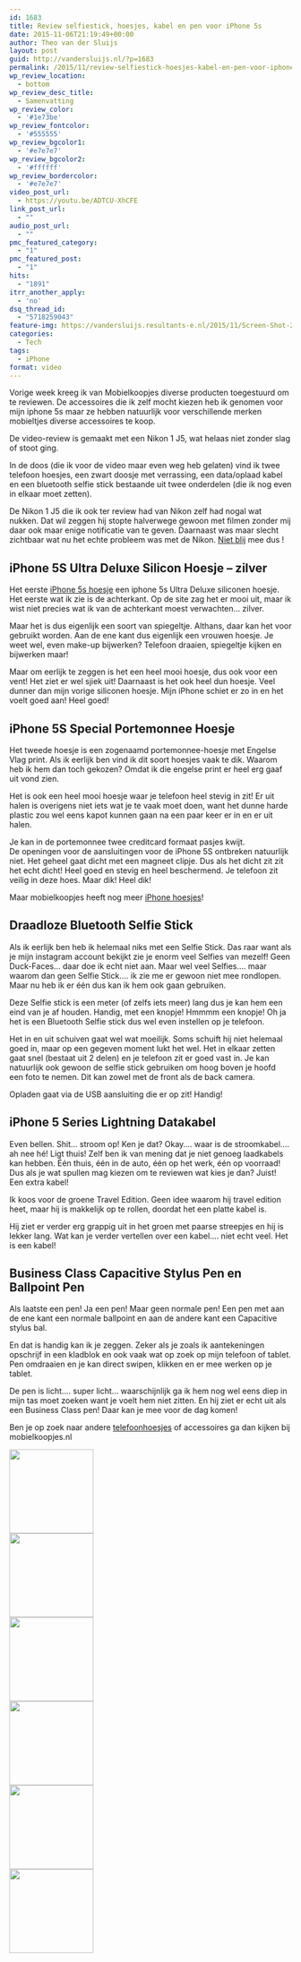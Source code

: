 ```yaml
---
id: 1683
title: Review selfiestick, hoesjes, kabel en pen voor iPhone 5s
date: 2015-11-06T21:19:49+00:00
author: Theo van der Sluijs
layout: post
guid: http://vandersluijs.nl/?p=1683
permalink: /2015/11/review-selfiestick-hoesjes-kabel-en-pen-voor-iphone-5s.html
wp_review_location:
  - bottom
wp_review_desc_title:
  - Samenvatting
wp_review_color:
  - '#1e73be'
wp_review_fontcolor:
  - '#555555'
wp_review_bgcolor1:
  - '#e7e7e7'
wp_review_bgcolor2:
  - '#ffffff'
wp_review_bordercolor:
  - '#e7e7e7'
video_post_url:
  - https://youtu.be/ADTCU-XhCFE
link_post_url:
  - ""
audio_post_url:
  - ""
pmc_featured_category:
  - "1"
pmc_featured_post:
  - "1"
hits:
  - "1891"
itrr_another_apply:
  - 'no'
dsq_thread_id:
  - "5718259043"
feature-img: https://vandersluijs.resultants-e.nl/2015/11/Screen-Shot-2015-11-06-at-22.17.05.png
categories:
  - Tech
tags:
  - iPhone
format: video
---
```

Vorige week kreeg ik van Mobielkoopjes diverse producten toegestuurd om te reviewen. De accessoires die ik zelf mocht kiezen heb ik genomen voor mijn iphone 5s maar ze hebben natuurlijk voor verschillende merken mobieltjes diverse accessoires te koop.

De video-review is gemaakt met een Nikon 1 J5, wat helaas niet zonder slag of stoot ging.<!--more-->

In de doos (die ik voor de video maar even weg heb gelaten) vind ik twee telefoon hoesjes, een zwart doosje met verrassing, een data/oplaad kabel en een bluetooth selfie stick bestaande uit twee onderdelen (die ik nog even in elkaar moet zetten).

De Nikon 1 J5 die ik ook ter review had van Nikon zelf had nogal wat nukken. Dat wil zeggen hij stopte halverwege gewoon met filmen zonder mij daar ook maar enige notificatie van te geven. Daarnaast was maar slecht zichtbaar wat nu het echte probleem was met de Nikon. [Niet blij](https://www.vandersluijs.nl/blog/2015/11/nikon-1-j5-review-overtuigt-niet-echt.html) mee dus !

## iPhone 5S Ultra Deluxe Silicon Hoesje &#8211; zilver

Het eerste <a href="http://mobielkoopjes.nl/apple/iphone-5s" target="_blank">iPhone 5s hoesje</a> een iphone 5s Ultra Deluxe siliconen hoesje. Het eerste wat ik zie is de achterkant. Op de site zag het er mooi uit, maar ik wist niet precies wat ik van de achterkant moest verwachten&#8230; zilver.

Maar het is dus eigenlijk een soort van spiegeltje. Althans, daar kan het voor gebruikt worden. Aan de ene kant dus eigenlijk een vrouwen hoesje. Je weet wel, even make-up bijwerken? Telefoon draaien, spiegeltje kijken en bijwerken maar!

Maar om eerlijk te zeggen is het een heel mooi hoesje, dus ook voor een vent! Het ziet er wel sjiek uit! Daarnaast is het ook heel dun hoesje. Veel dunner dan mijn vorige siliconen hoesje. Mijn iPhone schiet er zo in en het voelt goed aan! Heel goed!

## iPhone 5S Special Portemonnee Hoesje

Het tweede hoesje is een zogenaamd portemonnee-hoesje met Engelse Vlag print. Als ik eerlijk ben vind ik dit soort hoesjes vaak te dik. Waarom heb ik hem dan toch gekozen? Omdat ik die engelse print er heel erg gaaf uit vond zien.

Het is ook een heel mooi hoesje waar je telefoon heel stevig in zit! Er uit halen is overigens niet iets wat je te vaak moet doen, want het dunne harde plastic zou wel eens kapot kunnen gaan na een paar keer er in en er uit halen.

Je kan in de portemonnee twee creditcard formaat pasjes kwijt. De openingen voor de aansluitingen voor de iPhone 5S ontbreken natuurlijk niet. Het geheel gaat dicht met een magneet clipje. Dus als het dicht zit zit het echt dicht! Heel goed en stevig en heel beschermend. Je telefoon zit veilig in deze hoes. Maar dik! Heel dik!

Maar mobielkoopjes heeft nog meer <a href="http://mobielkoopjes.nl/apple" target="_blank">iPhone hoesjes</a>!

## Draadloze Bluetooth Selfie Stick

Als ik eerlijk ben heb ik helemaal niks met een Selfie Stick. Das raar want als je mijn instagram account bekijkt zie je enorm veel Selfies van mezelf! Geen Duck-Faces&#8230; daar doe ik echt niet aan. Maar wel veel Selfies&#8230;. maar waarom dan geen Selfie Stick&#8230;. ik zie me er gewoon niet mee rondlopen. Maar nu heb ik er één dus kan ik hem ook gaan gebruiken.

Deze Selfie stick is een meter (of zelfs iets meer) lang dus je kan hem een eind van je af houden. Handig, met een knopje! Hmmmm een knopje! Oh ja het is een Bluetooth Selfie stick dus wel even instellen op je telefoon.

Het in en uit schuiven gaat wel wat moeilijk. Soms schuift hij niet helemaal goed in, maar op een gegeven moment lukt het wel. Het in elkaar zetten gaat snel (bestaat uit 2 delen) en je telefoon zit er goed vast in. Je kan natuurlijk ook gewoon de selfie stick gebruiken om hoog boven je hoofd een foto te nemen. Dit kan zowel met de front als de back camera.

Opladen gaat via de USB aansluiting die er op zit! Handig!

## iPhone 5 Series Lightning Datakabel

Even bellen. Shit&#8230; stroom op! Ken je dat? Okay&#8230;. waar is de stroomkabel&#8230;. ah nee hé! Ligt thuis! Zelf ben ik van mening dat je niet genoeg laadkabels kan hebben. Één thuis, één in de auto, één op het werk, één op voorraad! Dus als je wat spullen mag kiezen om te reviewen wat kies je dan? Juist! Een extra kabel!

Ik koos voor de groene Travel Edition. Geen idee waarom hij travel edition heet, maar hij is makkelijk op te rollen, doordat het een platte kabel is.

Hij ziet er verder erg grappig uit in het groen met paarse streepjes en hij is lekker lang. Wat kan je verder vertellen over een kabel&#8230;. niet echt veel. Het is een kabel!

## Business Class Capacitive Stylus Pen en Ballpoint Pen

Als laatste een pen! Ja een pen! Maar geen normale pen! Een pen met aan de ene kant een normale ballpoint en aan de andere kant een Capacitive stylus bal.

En dat is handig kan ik je zeggen. Zeker als je zoals ik aantekeningen opschrijf in een kladblok en ook vaak wat op zoek op mijn telefoon of tablet. Pen omdraaien en je kan direct swipen, klikken en er mee werken op je tablet.

De pen is licht&#8230;. super licht&#8230; waarschijnlijk ga ik hem nog wel eens diep in mijn tas moet zoeken want je voelt hem niet zitten. En hij ziet er echt uit als een Business Class pen! Daar kan je mee voor de dag komen!

Ben je op zoek naar andere <a href="http://mobielkoopjes.nl/" target="_blank">telefoonhoesjes</a> of accessoires ga dan kijken bij mobielkoopjes.nl

<div id='gallery-12' class='gallery galleryid-1683 gallery-columns-3 gallery-size-thumbnail'>
    
  
  <div class='gallery-icon landscape'>
    <a href='https://www.vandersluijs.nl/blog/2015/11/review-selfiestick-hoesjes-kabel-en-pen-voor-iphone-5s.html/img_1846'><img width="150" height="150" src="https://vandersluijs.resultants-e.nl/2015/11/IMG_1846-150x150.jpg" class="attachment-thumbnail size-thumbnail" alt="" srcset="https://vandersluijs.resultants-e.nl/2015/11/IMG_1846-150x150.jpg 150w, https://vandersluijs.resultants-e.nl/2015/11/IMG_1846-65x65.jpg 65w" sizes="100vw" /></a>
  </div>   
  
  <div class='gallery-icon landscape'>
    <a href='https://www.vandersluijs.nl/blog/2015/11/review-selfiestick-hoesjes-kabel-en-pen-voor-iphone-5s.html/img_1847'><img width="150" height="150" src="https://vandersluijs.resultants-e.nl/2015/11/IMG_1847-150x150.jpg" class="attachment-thumbnail size-thumbnail" alt="" srcset="https://vandersluijs.resultants-e.nl/2015/11/IMG_1847-150x150.jpg 150w, https://vandersluijs.resultants-e.nl/2015/11/IMG_1847-65x65.jpg 65w" sizes="100vw" /></a>
  </div>   
  
  <div class='gallery-icon landscape'>
    <a href='https://www.vandersluijs.nl/blog/2015/11/review-selfiestick-hoesjes-kabel-en-pen-voor-iphone-5s.html/img_1848'><img width="150" height="150" src="https://vandersluijs.resultants-e.nl/2015/11/IMG_1848-150x150.jpg" class="attachment-thumbnail size-thumbnail" alt="" srcset="https://vandersluijs.resultants-e.nl/2015/11/IMG_1848-150x150.jpg 150w, https://vandersluijs.resultants-e.nl/2015/11/IMG_1848-65x65.jpg 65w" sizes="100vw" /></a>
  </div>   
  
  <div class='gallery-icon landscape'>
    <a href='https://www.vandersluijs.nl/blog/2015/11/review-selfiestick-hoesjes-kabel-en-pen-voor-iphone-5s.html/img_1849'><img width="150" height="150" src="https://vandersluijs.resultants-e.nl/2015/11/IMG_1849-150x150.jpg" class="attachment-thumbnail size-thumbnail" alt="" srcset="https://vandersluijs.resultants-e.nl/2015/11/IMG_1849-150x150.jpg 150w, https://vandersluijs.resultants-e.nl/2015/11/IMG_1849-65x65.jpg 65w" sizes="100vw" /></a>
  </div>   
  
  <div class='gallery-icon landscape'>
    <a href='https://www.vandersluijs.nl/blog/2015/11/review-selfiestick-hoesjes-kabel-en-pen-voor-iphone-5s.html/img_1852'><img width="150" height="150" src="https://vandersluijs.resultants-e.nl/2015/11/IMG_1852-e1447406145497-150x150.jpg" class="attachment-thumbnail size-thumbnail" alt="" srcset="https://vandersluijs.resultants-e.nl/2015/11/IMG_1852-e1447406145497-150x150.jpg 150w, https://vandersluijs.resultants-e.nl/2015/11/IMG_1852-e1447406145497-65x65.jpg 65w" sizes="100vw" /></a>
  </div>   
  
  <div class='gallery-icon portrait'>
    <a href='https://www.vandersluijs.nl/blog/2015/11/review-selfiestick-hoesjes-kabel-en-pen-voor-iphone-5s.html/img_1854'><img width="150" height="150" src="https://vandersluijs.resultants-e.nl/2015/11/IMG_1854-e1447406170907-150x150.jpg" class="attachment-thumbnail size-thumbnail" alt="" srcset="https://vandersluijs.resultants-e.nl/2015/11/IMG_1854-e1447406170907-150x150.jpg 150w, https://vandersluijs.resultants-e.nl/2015/11/IMG_1854-e1447406170907-65x65.jpg 65w" sizes="100vw" /></a>
  </div> 
</div>